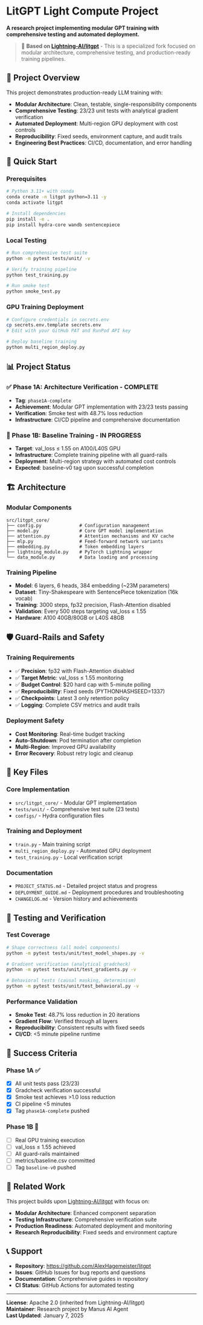 # LitGPT Light Compute Project

**A research project implementing modular GPT training with comprehensive testing and automated deployment.**

> 🔗 **Based on [Lightning-AI/litgpt](https://github.com/Lightning-AI/litgpt)** - This is a specialized fork focused on modular architecture, comprehensive testing, and production-ready training pipelines.

## 🎯 Project Overview

This project demonstrates production-ready LLM training with:
- **Modular Architecture**: Clean, testable, single-responsibility components
- **Comprehensive Testing**: 23/23 unit tests with analytical gradient verification
- **Automated Deployment**: Multi-region GPU deployment with cost controls
- **Reproducibility**: Fixed seeds, environment capture, and audit trails
- **Engineering Best Practices**: CI/CD, documentation, and error handling

## 🚀 Quick Start

### Prerequisites
```bash
# Python 3.11+ with conda
conda create -n litgpt python=3.11 -y
conda activate litgpt

# Install dependencies
pip install -e .
pip install hydra-core wandb sentencepiece
```

### Local Testing
```bash
# Run comprehensive test suite
python -m pytest tests/unit/ -v

# Verify training pipeline
python test_training.py

# Run smoke test
python smoke_test.py
```

### GPU Training Deployment
```bash
# Configure credentials in secrets.env
cp secrets.env.template secrets.env
# Edit with your GitHub PAT and RunPod API key

# Deploy baseline training
python multi_region_deploy.py
```

## 📊 Project Status

### ✅ Phase 1A: Architecture Verification - COMPLETE
- **Tag**: `phase1A-complete`
- **Achievement**: Modular GPT implementation with 23/23 tests passing
- **Verification**: Smoke test with 48.7% loss reduction
- **Infrastructure**: CI/CD pipeline and comprehensive documentation

### 🔄 Phase 1B: Baseline Training - IN PROGRESS
- **Target**: val_loss ≤ 1.55 on A100/L40S GPU
- **Infrastructure**: Complete training pipeline with all guard-rails
- **Deployment**: Multi-region strategy with automated cost controls
- **Expected**: baseline-v0 tag upon successful completion

## 🏗️ Architecture

### Modular Components
```
src/litgpt_core/
├── config.py              # Configuration management
├── model.py               # Core GPT model implementation  
├── attention.py           # Attention mechanisms and KV cache
├── mlp.py                 # Feed-forward network variants
├── embedding.py           # Token embedding layers
├── lightning_module.py    # PyTorch Lightning wrapper
└── data_module.py         # Data loading and processing
```

### Training Pipeline
- **Model**: 6 layers, 6 heads, 384 embedding (~23M parameters)
- **Dataset**: Tiny-Shakespeare with SentencePiece tokenization (16k vocab)
- **Training**: 3000 steps, fp32 precision, Flash-Attention disabled
- **Validation**: Every 500 steps targeting val_loss ≤ 1.55
- **Hardware**: A100 40GB/80GB or L40S 48GB

## 🛡️ Guard-Rails and Safety

### Training Requirements
- ✅ **Precision**: fp32 with Flash-Attention disabled
- ✅ **Target Metric**: val_loss ≤ 1.55 monitoring
- ✅ **Budget Control**: $20 hard cap with 5-minute polling
- ✅ **Reproducibility**: Fixed seeds (PYTHONHASHSEED=1337)
- ✅ **Checkpoints**: Latest 3 only retention policy
- ✅ **Logging**: Complete CSV metrics and audit trails

### Deployment Safety
- **Cost Monitoring**: Real-time budget tracking
- **Auto-Shutdown**: Pod termination after completion
- **Multi-Region**: Improved GPU availability
- **Error Recovery**: Robust retry logic and cleanup

## 📁 Key Files

### Core Implementation
- `src/litgpt_core/` - Modular GPT implementation
- `tests/unit/` - Comprehensive test suite (23 tests)
- `configs/` - Hydra configuration files

### Training and Deployment
- `train.py` - Main training script
- `multi_region_deploy.py` - Automated GPU deployment
- `test_training.py` - Local verification script

### Documentation
- `PROJECT_STATUS.md` - Detailed project status and progress
- `DEPLOYMENT_GUIDE.md` - Deployment procedures and troubleshooting
- `CHANGELOG.md` - Version history and achievements

## 🧪 Testing and Verification

### Test Coverage
```bash
# Shape correctness (all model components)
python -m pytest tests/unit/test_model_shapes.py -v

# Gradient verification (analytical gradcheck)  
python -m pytest tests/unit/test_gradients.py -v

# Behavioral tests (causal masking, determinism)
python -m pytest tests/unit/test_behavioral.py -v
```

### Performance Validation
- **Smoke Test**: 48.7% loss reduction in 20 iterations
- **Gradient Flow**: Verified through all layers
- **Reproducibility**: Consistent results with fixed seeds
- **CI/CD**: <5 minute pipeline runtime

## 🎯 Success Criteria

### Phase 1A ✅
- [x] All unit tests pass (23/23)
- [x] Gradcheck verification successful  
- [x] Smoke test achieves >1.0 loss reduction
- [x] CI pipeline <5 minutes
- [x] Tag `phase1A-complete` pushed

### Phase 1B 🔄
- [ ] Real GPU training execution
- [ ] val_loss ≤ 1.55 achieved
- [ ] All guard-rails maintained
- [ ] metrics/baseline.csv committed
- [ ] Tag `baseline-v0` pushed

## 🔗 Related Work

This project builds upon [Lightning-AI/litgpt](https://github.com/Lightning-AI/litgpt) with focus on:
- **Modular Architecture**: Enhanced component separation
- **Testing Infrastructure**: Comprehensive verification suite
- **Production Readiness**: Automated deployment and monitoring
- **Research Reproducibility**: Fixed seeds and environment capture

## 📞 Support

- **Repository**: https://github.com/AlexHagemeister/litgpt
- **Issues**: GitHub Issues for bug reports and questions
- **Documentation**: Comprehensive guides in repository
- **CI Status**: GitHub Actions for automated testing

---

**License**: Apache 2.0 (inherited from Lightning-AI/litgpt)  
**Maintainer**: Research project by Manus AI Agent  
**Last Updated**: January 7, 2025

